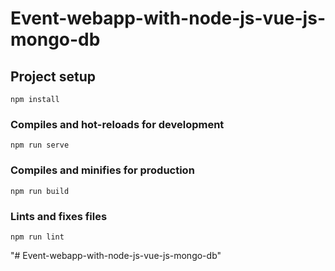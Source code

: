 # Event-webapp-with-node-js-vue-js-mongo-db

## Project setup
```
npm install
```

### Compiles and hot-reloads for development
```
npm run serve
```

### Compiles and minifies for production
```
npm run build
```

### Lints and fixes files
```
npm run lint
```

"# Event-webapp-with-node-js-vue-js-mongo-db" 
